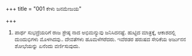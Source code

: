 +++
title = "001 ಕೇಳು ಜನಮೇಜಯ"

+++
1. ಪಾರ್ಥ ಸುಭದ್ರೆಯರಿಗೆ ರಾಜ ಶ್ರೇಷ್ಠ ನಾದ ಅಭಿಮನ್ಯುವು ಜನಿಸಿದನಷ್ಟೆ. ಹುಟ್ಟಿದ ಮಾತ್ರಕ್ಕೆ, ಆಕಾಶದಲ್ಲಿ ದುಂದುಭಿಗಳು ಮೊಳಗಿದವು.. ದೇವತೆಗಳು ಹೂಮಳೆಗರೆದರು. ಇವೆರಡರ ಹರುಷದ ಸೇರಿಕೆಯ ಅರ್ಜುನನ ಶೋಭೆಯನ್ನು ಏನೆಂದು ವರ್ಣಿಸುವುದು.